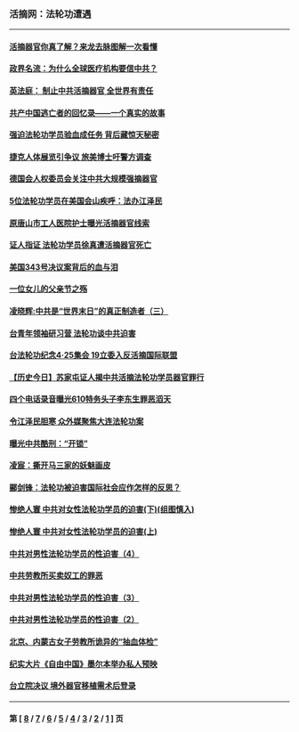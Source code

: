 ### 活摘网：法轮功遭遇
---
#### [活摘器官你真了解？来龙去脉图解一次看懂](../../pages/nf5881/n13013820.md?09070430) 
#### [政界名流：为什么全球医疗机构要信中共？](../../pages/nf5881/n11945479.md?09070430) 
#### [英法庭： 制止中共活摘器官 全世界有责任](../../pages/nf5881/n11330691.md?09070430) 
#### [共产中国逃亡者的回忆录——一个真实的故事](../../pages/nf5881/n10918649.md?09070430) 
#### [强迫法轮功学员验血成任务 背后藏惊天秘密](../../pages/nf5881/n4252384.md?09070430) 
#### [捷克人体展览引争议 旅美博士吁警方调查](../../pages/nf5881/n9429187.md?09070430) 
#### [德国会人权委员会关注中共大规模强摘器官](../../pages/nf5881/n8418950.md?09070430) 
#### [5位法轮功学员在美国会山疾呼：法办江泽民](../../pages/nf5881/n8101519.md?09070430) 
#### [原唐山市工人医院护士曝光活摘器官线索](../../pages/nf5881/n8076384.md?09070430) 
#### [证人指证 法轮功学员徐真遭活摘器官死亡](../../pages/nf5881/n8042467.md?09070430) 
#### [美国343号决议案背后的血与泪](../../pages/nf5881/n8020684.md?09070430) 
#### [一位女儿的父亲节之殇](../../pages/nf5881/n8014122.md?09070430) 
#### [凌晓辉:中共是“世界末日”的真正制造者（三）](../../pages/nf5881/n4210333.md?09070430) 
#### [台青年领袖研习营 法轮功谈中共迫害](../../pages/nf5881/n4141857.md?09070430) 
#### [台法轮功纪念4‧25集会 19立委入反活摘国际联盟](../../pages/nf5881/n4141821.md?09070430) 
#### [【历史今日】苏家屯证人揭中共活摘法轮功学员器官罪行](../../pages/nf5881/n4135912.md?09070430) 
#### [四个电话录音曝光610特务头子李东生罪恶滔天](../../pages/nf5881/n4040060.md?09070430) 
#### [令江泽民胆寒 众外媒聚焦大连法轮功案](../../pages/nf5881/n3932671.md?09070430) 
#### [曝光中共酷刑：“开锁”](../../pages/nf5881/n3889373.md?09070430) 
#### [凌宸：撕开马三家的妖魅画皮](../../pages/nf5881/n3849369.md?09070430) 
#### [郦剑锋：法轮功被迫害国际社会应作怎样的反思？](../../pages/nf5881/n3824560.md?09070430) 
#### [惨绝人寰 中共对女性法轮功学员的迫害(下)(组图慎入)](../../pages/nf5881/n3816285.md?09070430) 
#### [惨绝人寰 中共对女性法轮功学员的迫害(上)](../../pages/nf5881/n3815374.md?09070430) 
#### [中共对男性法轮功学员的性迫害（4）](../../pages/nf5881/n3769144.md?09070430) 
#### [中共劳教所买卖奴工的罪恶](../../pages/nf5881/n3769378.md?09070430) 
#### [中共对男性法轮功学员的性迫害（3）](../../pages/nf5881/n3768231.md?09070430) 
#### [中共对男性法轮功学员的性迫害（2）](../../pages/nf5881/n3767211.md?09070430) 
#### [北京、内蒙古女子劳教所诡异的“抽血体检”](../../pages/nf5881/n3753158.md?09070430) 
#### [纪实大片《自由中国》墨尔本举办私人预映](../../pages/nf5881/n3743337.md?09070430) 
#### [台立院决议 境外器官移植需术后登录](../../pages/nf5881/n3741520.md?09070430) 

---
#### 第 [ [8](./8.md?09070430) / [7](./7.md?09070430) / [6](./6.md?09070430) / [5](./5.md?09070430) / [4](./4.md?09070430) / [3](./3.md?09070430) / [2](./2.md?09070430) / [1](./1.md?09070430) ] 页
